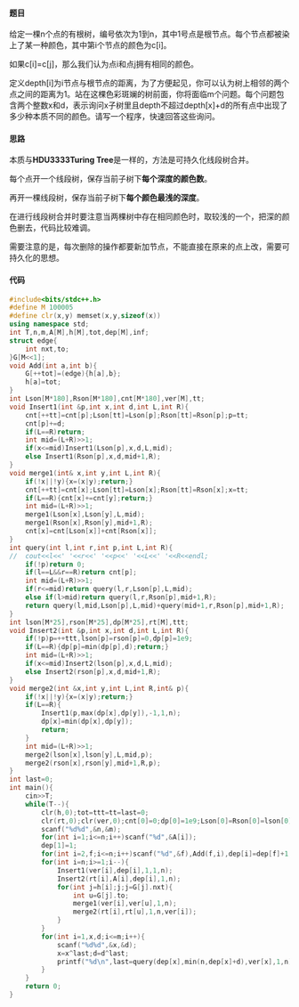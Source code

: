 #### 题目

给定一棵n个点的有根树，编号依次为1到n，其中1号点是根节点。每个节点都被染上了某一种颜色，其中第i个节点的颜色为c[i]。

如果c[i]=c[j]，那么我们认为点i和点j拥有相同的颜色。

定义depth[i]为i节点与根节点的距离，为了方便起见，你可以认为树上相邻的两个点之间的距离为1。站在这棵色彩斑斓的树前面，你将面临m个问题。每个问题包含两个整数x和d，表示询问x子树里且depth不超过depth[x]+d的所有点中出现了多少种本质不同的颜色。请写一个程序，快速回答这些询问。



#### 思路

本质与**HDU3333Turing Tree**是一样的，方法是可持久化线段树合并。

每个点开一个线段树，保存当前子树下**每个深度的颜色数**。

再开一棵线段树，保存当前子树下**每个颜色最浅的深度**。

在进行线段树合并时要注意当两棵树中存在相同颜色时，取较浅的一个，把深的颜色删去，代码比较难调。



需要注意的是，每次删除的操作都要新加节点，不能直接在原来的点上改，需要可持久化的思想。



#### 代码

```cpp
#include<bits/stdc++.h>
#define M 100005
#define clr(x,y) memset(x,y,sizeof(x))
using namespace std;
int T,n,m,A[M],h[M],tot,dep[M],inf;
struct edge{
	int nxt,to;
}G[M<<1];
void Add(int a,int b){
	G[++tot]=(edge){h[a],b};
	h[a]=tot;
}
int Lson[M*180],Rson[M*180],cnt[M*180],ver[M],tt;
void Insert1(int &p,int x,int d,int L,int R){
	cnt[++tt]=cnt[p];Lson[tt]=Lson[p];Rson[tt]=Rson[p];p=tt;	
	cnt[p]+=d;
	if(L==R)return;
	int mid=(L+R)>>1;
	if(x<=mid)Insert1(Lson[p],x,d,L,mid);
	else Insert1(Rson[p],x,d,mid+1,R);
}
void merge1(int& x,int y,int L,int R){
	if(!x||!y){x=(x|y);return;}
	cnt[++tt]=cnt[x];Lson[tt]=Lson[x];Rson[tt]=Rson[x];x=tt;
	if(L==R){cnt[x]+=cnt[y];return;}
	int mid=(L+R)>>1;
	merge1(Lson[x],Lson[y],L,mid);
	merge1(Rson[x],Rson[y],mid+1,R);
	cnt[x]=cnt[Lson[x]]+cnt[Rson[x]];
}
int query(int l,int r,int p,int L,int R){
//	cout<<l<<' '<<r<<' '<<p<<' '<<L<<' '<<R<<endl;
	if(!p)return 0;
	if(l==L&&r==R)return cnt[p];
	int mid=(L+R)>>1;
	if(r<=mid)return query(l,r,Lson[p],L,mid);
	else if(l>mid)return query(l,r,Rson[p],mid+1,R);
	return query(l,mid,Lson[p],L,mid)+query(mid+1,r,Rson[p],mid+1,R); 
}
int lson[M*25],rson[M*25],dp[M*25],rt[M],ttt;
void Insert2(int &p,int x,int d,int L,int R){
	if(!p)p=++ttt,lson[p]=rson[p]=0,dp[p]=1e9;
	if(L==R){dp[p]=min(dp[p],d);return;}
	int mid=(L+R)>>1;
	if(x<=mid)Insert2(lson[p],x,d,L,mid);
	else Insert2(rson[p],x,d,mid+1,R); 
}
void merge2(int &x,int y,int L,int R,int& p){
	if(!x||!y){x=(x|y);return;}
	if(L==R){
		Insert1(p,max(dp[x],dp[y]),-1,1,n);
		dp[x]=min(dp[x],dp[y]);
		return;
	}
	int mid=(L+R)>>1;
	merge2(lson[x],lson[y],L,mid,p);
	merge2(rson[x],rson[y],mid+1,R,p);
}
int last=0;
int main(){
	cin>>T;
	while(T--){
		clr(h,0);tot=ttt=tt=last=0;
		clr(rt,0);clr(ver,0);cnt[0]=0;dp[0]=1e9;Lson[0]=Rson[0]=lson[0]=rson[0]=0;
		scanf("%d%d",&n,&m);
		for(int i=1;i<=n;i++)scanf("%d",&A[i]);
		dep[1]=1;
		for(int i=2,f;i<=n;i++)scanf("%d",&f),Add(f,i),dep[i]=dep[f]+1;
		for(int i=n;i>=1;i--){
			Insert1(ver[i],dep[i],1,1,n);
			Insert2(rt[i],A[i],dep[i],1,n);
			for(int j=h[i];j;j=G[j].nxt){
				int u=G[j].to;
				merge1(ver[i],ver[u],1,n);
				merge2(rt[i],rt[u],1,n,ver[i]);
			}
		}
		for(int i=1,x,d;i<=m;i++){
			scanf("%d%d",&x,&d);
			x=x^last;d=d^last;
			printf("%d\n",last=query(dep[x],min(n,dep[x]+d),ver[x],1,n));
		}
	}
	return 0;
}
```

